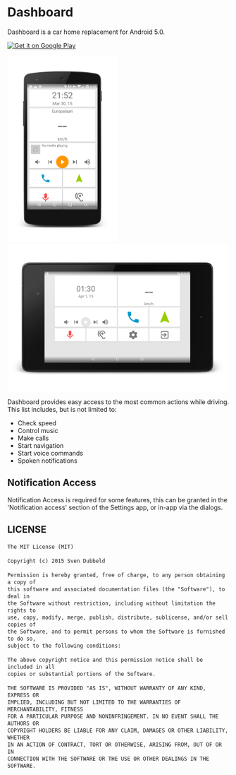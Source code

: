 # Dashboard
Dashboard is a car home replacement for Android 5.0.

<a href="https://play.google.com/store/apps/details?id=nl.svendubbeld.car&utm_source=global_co&utm_medium=prtnr&utm_content=Mar2515&utm_campaign=PartBadge&pcampaignid=MKT-AC-global-none-all-co-pr-py-PartBadges-Oct1515-1">
    <img alt="Get it on Google Play" src="https://play.google.com/intl/en_us/badges/images/apps/en-play-badge.png" width="200px" />
</a>

<img src="screen-1_framed.png" width="250px" /> <img src="screen-5_framed.png" width="500px" />

Dashboard provides easy access to the most common actions while driving. This list includes, but is not limited to:

* Check speed
* Control music
* Make calls
* Start navigation
* Start voice commands
* Spoken notifications

## Notification Access
Notification Access is required for some features, this can be granted in the 'Notification access' section of the Settings app, or in-app via the dialogs.

## LICENSE
    The MIT License (MIT)

    Copyright (c) 2015 Sven Dubbeld

    Permission is hereby granted, free of charge, to any person obtaining a copy of
    this software and associated documentation files (the "Software"), to deal in
    the Software without restriction, including without limitation the rights to
    use, copy, modify, merge, publish, distribute, sublicense, and/or sell copies of
    the Software, and to permit persons to whom the Software is furnished to do so,
    subject to the following conditions:

    The above copyright notice and this permission notice shall be included in all
    copies or substantial portions of the Software.

    THE SOFTWARE IS PROVIDED "AS IS", WITHOUT WARRANTY OF ANY KIND, EXPRESS OR
    IMPLIED, INCLUDING BUT NOT LIMITED TO THE WARRANTIES OF MERCHANTABILITY, FITNESS
    FOR A PARTICULAR PURPOSE AND NONINFRINGEMENT. IN NO EVENT SHALL THE AUTHORS OR
    COPYRIGHT HOLDERS BE LIABLE FOR ANY CLAIM, DAMAGES OR OTHER LIABILITY, WHETHER
    IN AN ACTION OF CONTRACT, TORT OR OTHERWISE, ARISING FROM, OUT OF OR IN
    CONNECTION WITH THE SOFTWARE OR THE USE OR OTHER DEALINGS IN THE SOFTWARE.

